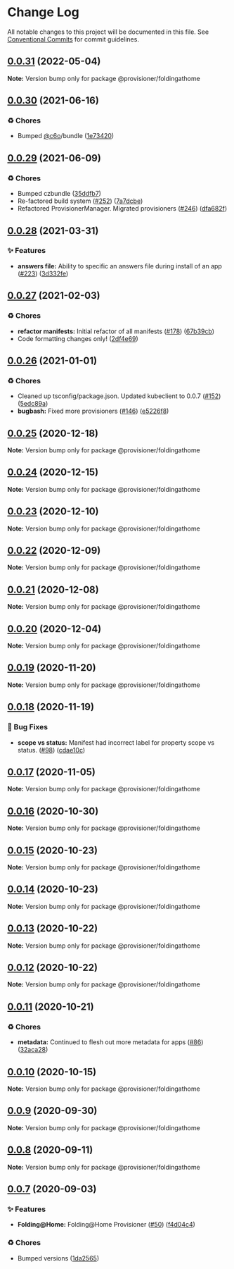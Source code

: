 # Change Log

All notable changes to this project will be documented in this file.
See [Conventional Commits](https://conventionalcommits.org) for commit guidelines.

## [0.0.31](https://github.com/c6o/provisioners/compare/v0.0.30...v0.0.31) (2022-05-04)

**Note:** Version bump only for package @provisioner/foldingathome





## [0.0.30](https://github.com/c6o/provisioners/compare/v0.0.29...v0.0.30) (2021-06-16)


### ♻️ Chores

* Bumped [@c6o](https://github.com/c6o)/bundle ([1e73420](https://github.com/c6o/provisioners/commit/1e7342005d9c8ca3046d8d1a9c8518f6df2483a8))





## [0.0.29](https://github.com/c6o/provisioners/compare/v0.0.28...v0.0.29) (2021-06-09)


### ♻️ Chores

* Bumped czbundle ([35ddfb7](https://github.com/c6o/provisioners/commit/35ddfb7f4134abd45c176e7db6578a3c07846dc2))
* Re-factored build system ([#252](https://github.com/c6o/provisioners/issues/252)) ([7a7dcbe](https://github.com/c6o/provisioners/commit/7a7dcbe5a76ed785d0e8331614d569b696585177))
* Refactored ProvisionerManager. Migrated provisioners ([#246](https://github.com/c6o/provisioners/issues/246)) ([dfa682f](https://github.com/c6o/provisioners/commit/dfa682f90b096dd3009b782f57a740fe13896bda))





## [0.0.28](https://github.com/c6o/provisioners/compare/v0.0.27...v0.0.28) (2021-03-31)


### ✨ Features

* **answers file:** Ability to specific an answers file during install of an app ([#223](https://github.com/c6o/provisioners/issues/223)) ([3d332fe](https://github.com/c6o/provisioners/commit/3d332fe887c87e38ba550351c8a0e706e7f8271e))





## [0.0.27](https://github.com/c6o/provisioners/compare/v0.0.26...v0.0.27) (2021-02-03)


### ♻️ Chores

* **refactor manifests:** Initial refactor of all manifests ([#178](https://github.com/c6o/provisioners/issues/178)) ([67b39cb](https://github.com/c6o/provisioners/commit/67b39cb6e9277fe16d932ae16454e64ae39f6788))
* Code formatting changes only! ([2df4e69](https://github.com/c6o/provisioners/commit/2df4e69ed0b6050e0f6f9ddbf8400273e7c8eff0))





## [0.0.26](https://github.com/c6o/provisioners/compare/v0.0.25...v0.0.26) (2021-01-01)


### ♻️ Chores

* Cleaned up tsconfig/package.json. Updated kubeclient to 0.0.7 ([#152](https://github.com/c6o/provisioners/issues/152)) ([5edc89a](https://github.com/c6o/provisioners/commit/5edc89a41bdd305c9f3650691454e8dfb32d128f))
* **bugbash:** Fixed more provisioners ([#146](https://github.com/c6o/provisioners/issues/146)) ([e5226f8](https://github.com/c6o/provisioners/commit/e5226f8786700b255c2d4b9cb95010449822394a))





## [0.0.25](https://github.com/c6o/provisioners/compare/v0.0.24...v0.0.25) (2020-12-18)

**Note:** Version bump only for package @provisioner/foldingathome





## [0.0.24](https://github.com/c6o/provisioners/compare/v0.0.23...v0.0.24) (2020-12-15)

**Note:** Version bump only for package @provisioner/foldingathome





## [0.0.23](https://github.com/c6o/provisioners/compare/v0.0.22...v0.0.23) (2020-12-10)

**Note:** Version bump only for package @provisioner/foldingathome





## [0.0.22](https://github.com/c6o/provisioners/compare/v0.0.21...v0.0.22) (2020-12-09)

**Note:** Version bump only for package @provisioner/foldingathome





## [0.0.21](https://github.com/c6o/provisioners/compare/v0.0.20...v0.0.21) (2020-12-08)

**Note:** Version bump only for package @provisioner/foldingathome





## [0.0.20](https://github.com/c6o/provisioners/compare/v0.0.19...v0.0.20) (2020-12-04)

**Note:** Version bump only for package @provisioner/foldingathome





## [0.0.19](https://github.com/c6o/provisioners/compare/v0.0.18...v0.0.19) (2020-11-20)

**Note:** Version bump only for package @provisioner/foldingathome





## [0.0.18](https://github.com/c6o/provisioners/compare/v0.0.17...v0.0.18) (2020-11-19)


### 🐛 Bug Fixes

* **scope vs status:** Manifest had incorrect label for property scope vs status. ([#98](https://github.com/c6o/provisioners/issues/98)) ([cdae10c](https://github.com/c6o/provisioners/commit/cdae10cce61ad8b1c2d9995a74096990e5de40a1))





## [0.0.17](https://github.com/c6o/provisioners/compare/v0.0.16...v0.0.17) (2020-11-05)

**Note:** Version bump only for package @provisioner/foldingathome





## [0.0.16](https://github.com/c6o/provisioners/compare/v0.0.15...v0.0.16) (2020-10-30)

**Note:** Version bump only for package @provisioner/foldingathome





## [0.0.15](https://github.com/c6o/provisioners/compare/v0.0.14...v0.0.15) (2020-10-23)

**Note:** Version bump only for package @provisioner/foldingathome





## [0.0.14](https://github.com/c6o/provisioners/compare/v0.0.13...v0.0.14) (2020-10-23)

**Note:** Version bump only for package @provisioner/foldingathome





## [0.0.13](https://github.com/c6o/provisioners/compare/v0.0.12...v0.0.13) (2020-10-22)

**Note:** Version bump only for package @provisioner/foldingathome





## [0.0.12](https://github.com/c6o/provisioners/compare/v0.0.11...v0.0.12) (2020-10-22)

**Note:** Version bump only for package @provisioner/foldingathome





## [0.0.11](https://github.com/c6o/provisioners/compare/v0.0.10...v0.0.11) (2020-10-21)


### ♻️ Chores

* **metadata:** Continued to flesh out more metadata for apps ([#86](https://github.com/c6o/provisioners/issues/86)) ([32aca28](https://github.com/c6o/provisioners/commit/32aca2857c5bd618632782b4f48849a35bfe9442))





## [0.0.10](https://github.com/c6o/provisioners/compare/v0.0.9...v0.0.10) (2020-10-15)

**Note:** Version bump only for package @provisioner/foldingathome





## [0.0.9](https://github.com/c6o/provisioners/compare/v0.0.8...v0.0.9) (2020-09-30)

**Note:** Version bump only for package @provisioner/foldingathome





## [0.0.8](https://github.com/c6o/provisioners/compare/v0.0.7...v0.0.8) (2020-09-11)

**Note:** Version bump only for package @provisioner/foldingathome





## [0.0.7](https://github.com/c6o/provisioners/compare/v0.0.6...v0.0.7) (2020-09-03)


### ✨ Features

* **Folding@Home:** Folding@Home Provisioner ([#50](https://github.com/c6o/provisioners/issues/50)) ([f4d04c4](https://github.com/c6o/provisioners/commit/f4d04c4a07f08acc69f1e9091957d3dd368c9bc9))


### ♻️ Chores

* Bumped versions ([1da2565](https://github.com/c6o/provisioners/commit/1da25659e5cbe7989a20537e62f2cc730005a699))
